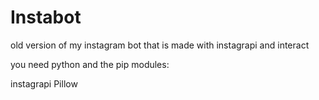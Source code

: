 # Instabot
old version of my instagram bot that is made with instagrapi and interact

you need python and the pip modules:

instagrapi
Pillow
